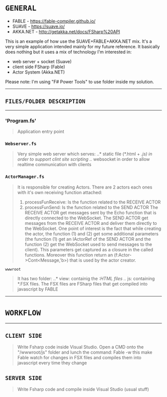 ﻿# `GENERAL`

+ FABLE - https://fable-compiler.github.io/
+ SUAVE - https://suave.io/
+ AKKA.NET - http://getakka.net/docs/FSharp%20API

This is an example of how use the SUAVE+FABLE+AKKA.NET mix.
It's a very simple application intended mainly for my future reference.
It basically does nothing but it uses a mix of technology I'm interested in:
- web server + socket (Suave)
- client side FSharp (Fable)
- Actor System (Akka.NET)

Please note: I'm using "F# Power Tools" to use folder inside my solution.

---------------------------------
## `FILES/FOLDER DESCRIPTION`
---------------------------------

### 'Program.fs'
> Application entry point

### `Webserver.fs`
> Very simple web server which serves:
> ..* static file (*.html + *.js) in order to support clint site scripting
> ..* websocket in order to allow realtime communication with clients

### `ActorManager.fs`
> It is responsible for creating Actors.
> There are 2 actors each ones with it's own receiving function attached:
> 1. processFunReceive: Is the function related to the RECEIVE ACTOR
> 2. processFunSend: Is the function related to the SEND ACTOR
> The RECEIVE ACTOR get messages sent by the Echo function that is directly connected to the WebSocket.
> The SEND ACTOR get messages from the RECEIVE ACTOR and deliver them directly to the WebSocket.
> One point of interest is the fact that while creating the actor, the function (1) and (2) get some additional parameters (the function (1) get an IActorRef of the SEND ACTOR and the function (2) get the WebSocket used to send messages to the client). This parameters get captured as a closure in the called functions. Moreover this function return an (f:Actor<Message>->Cont<Message,'b>) that is used by the actor creator.

`wwwroot`
> It has two folder:
> ..* view: containig the *:HTML files
> ..* js: containing *.FSX files.
> The FSX files are FSharp files that get compiled into javascript by FABLE


---------------------------------
# `WORKFLOW`
---------------------------------

## `CLIENT SIDE`
> Write Fsharp code inside Visual Studio.
> Open a CMD onto the "/wwwroot/js" folder and lunch the command:
> Fable -w
> this make Fable watch for changes in FSX files and compiles them into javascript every time they change

## `SERVER SIDE`
> Write Fsharp code and compile inside Visual Studio (usual stuff)




